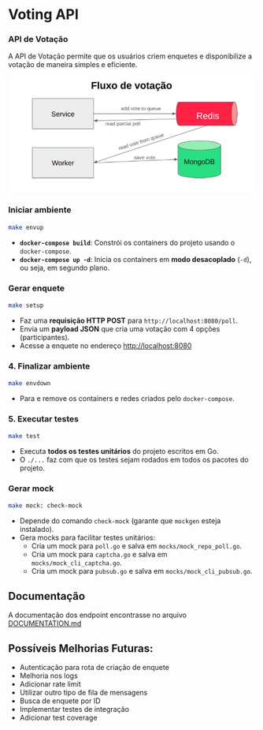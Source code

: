# Voting API


### **API de Votação**  

A API de Votação permite que os usuários criem enquetes e disponibilize a votação de maneira simples e eficiente.  

![Fluxo de Votação](./assets/vote_workflow.jpg)

###  **Iniciar ambiente**
```sh
make envup
```
- **`docker-compose build`**: Constrói os containers do projeto usando o `docker-compose`.
- **`docker-compose up -d`**: Inicia os containers em **modo desacoplado** (`-d`), ou seja, em segundo plano.

###  **Gerar enquete**
```sh
make setup
```
- Faz uma **requisição HTTP POST** para `http://localhost:8080/poll`.
- Envia um **payload JSON** que cria uma votação com 4 opções (participantes).
- Acesse a enquete no endereço [http://localhost:8080](http://localhost:8080)

### 4. **Finalizar ambiente**
```sh
make envdown
```
- Para e remove os containers e redes criados pelo `docker-compose`.

### 5. **Executar testes**
```sh
make test
```
- Executa **todos os testes unitários** do projeto escritos em Go.
- O `./...` faz com que os testes sejam rodados em todos os pacotes do projeto.


### **Gerar mock**
```sh
make mock: check-mock
```
- Depende do comando `check-mock` (garante que `mockgen` esteja instalado).
- Gera mocks para facilitar testes unitários:
  - Cria um mock para `poll.go` e salva em `mocks/mock_repo_poll.go`.
  - Cria um mock para `captcha.go` e salva em `mocks/mock_cli_captcha.go`.
  - Cria um mock para `pubsub.go` e salva em `mocks/mock_cli_pubsub.go`.

## Documentação

A documentação dos endpoint encontrasse no arquivo [DOCUMENTATION.md](./DOCUMENTATION.md)

## **Possíveis Melhorias Futuras:**  
- Autenticação para rota de criação de enquete  
- Melhoria nos logs
- Adicionar rate limit 
- Utilizar outro tipo de fila de mensagens
- Busca de enquete por ID
- Implementar testes de integração
- Adicionar test coverage 

